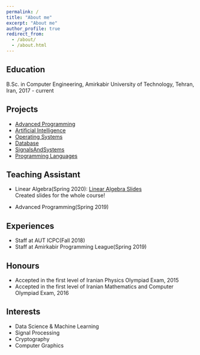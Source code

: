 ```yaml
---
permalink: /
title: "About me"
excerpt: "About me"
author_profile: true
redirect_from: 
  - /about/
  - /about.html
---
```



Education
------
B.Sc. in Computer Engineering, Amirkabir University of Technology, Tehran, Iran, 2017 - current

Projects
------
* [Advanced Programming](https://github.com/MatinTavakoli/Advanced-Programming)
* [Artificial Intelligence](https://github.com/MatinTavakoli/Artificial-Intelligence)
* [Operating Systems](https://github.com/MatinTavakoli/Operating-Systems)
* [Database](https://github.com/MatinTavakoli/Database)
* [SignalsAndSystems](https://github.com/MatinTavakoli/SignalsAndSystems)
* [Programming Languages](https://github.com/MatinTavakoli/Programming-Languages)

Teaching Assistant
------

* Linear Algebra(Spring 2020): [Linear Algebra Slides](https://github.com/MatinTavakoli/Linear-Algebra)
<br>Created slides for the whole course!

* Advanced Programming(Spring 2019) <br>

Experiences
------
* Staff at AUT ICPC(Fall 2018) <br>
* Staff at Amirkabir Programming League(Spring 2019)


Honours
------
* Accepted in the first level of Iranian Physics Olympiad Exam, 2015
* Accepted in the first level of Iranian Mathematics and Computer Olympiad Exam, 2016


Interests
------
* Data Science & Machine Learning
* Signal Processing
* Cryptography
* Computer Graphics
